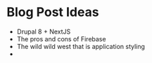 # Blog Post Ideas

- Drupal 8 + NextJS
- The pros and cons of Firebase
- The wild wild west that is application styling
-
